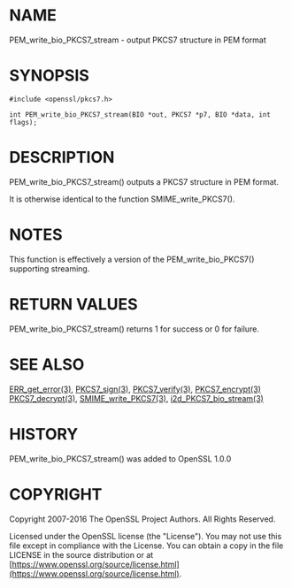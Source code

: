 # NAME

PEM\_write\_bio\_PKCS7\_stream - output PKCS7 structure in PEM format

# SYNOPSIS

    #include <openssl/pkcs7.h>

    int PEM_write_bio_PKCS7_stream(BIO *out, PKCS7 *p7, BIO *data, int flags);

# DESCRIPTION

PEM\_write\_bio\_PKCS7\_stream() outputs a PKCS7 structure in PEM format.

It is otherwise identical to the function SMIME\_write\_PKCS7().

# NOTES

This function is effectively a version of the PEM\_write\_bio\_PKCS7() supporting
streaming.

# RETURN VALUES

PEM\_write\_bio\_PKCS7\_stream() returns 1 for success or 0 for failure.

# SEE ALSO

[ERR\_get\_error(3)](http://man.he.net/man3/ERR_get_error), [PKCS7\_sign(3)](http://man.he.net/man3/PKCS7_sign),
[PKCS7\_verify(3)](http://man.he.net/man3/PKCS7_verify), [PKCS7\_encrypt(3)](http://man.he.net/man3/PKCS7_encrypt)
[PKCS7\_decrypt(3)](http://man.he.net/man3/PKCS7_decrypt),
[SMIME\_write\_PKCS7(3)](http://man.he.net/man3/SMIME_write_PKCS7),
[i2d\_PKCS7\_bio\_stream(3)](http://man.he.net/man3/i2d_PKCS7_bio_stream)

# HISTORY

PEM\_write\_bio\_PKCS7\_stream() was added to OpenSSL 1.0.0

# COPYRIGHT

Copyright 2007-2016 The OpenSSL Project Authors. All Rights Reserved.

Licensed under the OpenSSL license (the "License").  You may not use
this file except in compliance with the License.  You can obtain a copy
in the file LICENSE in the source distribution or at
[https://www.openssl.org/source/license.html](https://www.openssl.org/source/license.html).
